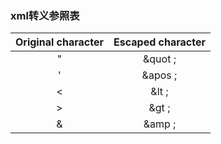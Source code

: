 ### xml转义参照表
| Original character  |Escaped character   |
|:-:|:-:|
| "  | &quot ; |
| '   |  &apos ; |
|  < |  &lt ; |
|  >  | &gt ; |
|  &  | &amp ;|
